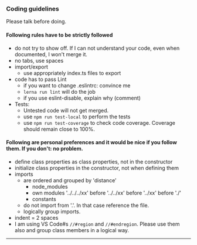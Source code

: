 ### Coding guidelines

Please talk before doing.

#### Following rules have to be strictly followed
- do not try to show off. If I can not understand your code, even when documented, I won't merge it.
- no tabs, use spaces
- import/export
  - use appropriately index.ts files to export
- code has to pass Lint
  - if you want to change .eslintrc: convince me
  - ```lerna run lint``` will do the job
  - if you use eslint-disable, explain why (comment)
- Tests:
  - Untested code will not get merged.
  - use ```npm run test-local``` to perform the tests
  - use ```npm run test-coverage``` to check code coverage. Coverage should remain close to 100%.

#### Following are personal preferences and it would be nice if you follow them. If you don't: no problem.
- define class properties as class properties, not in the constructor
- initialize class properties in the constructor, not when defining them
- imports
  - are ordered and grouped by 'distance'
    - node_modules
    - own modules '../../../xx' before '../../xx' before '../xx' before './'
    - constants
  - do not import from '.'. In that case reference the file.
  - logically group imports.
- indent = 2 spaces
- I am using VS Code#s `//#region` and `//#endregion`. Please use them also and group class members in a logical way.

---
